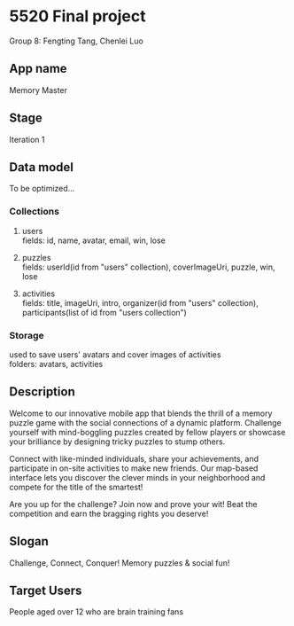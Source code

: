 # 5520 Final project 
Group 8: Fengting Tang, Chenlei Luo

## App name  
Memory Master

## Stage
Iteration 1  

## Data model  
To be optimized...
### Collections  
1. users  
fields: id, name, avatar, email, win, lose  

2. puzzles  
fields: userId(id from "users" collection), coverImageUri, puzzle, win, lose  

3. activities  
fields: title, imageUri, intro, organizer(id from "users" collection), participants(list of id from "users collection")  

### Storage  
used to save users' avatars and cover images of activities  
folders: avatars, activities

## Description   
Welcome to our innovative mobile app that blends the thrill of a memory puzzle game with the social connections of a dynamic platform. Challenge yourself with mind-boggling puzzles created by fellow players or showcase your brilliance by designing tricky puzzles to stump others.  

Connect with like-minded individuals, share your achievements, and participate in on-site activities to make new friends. Our map-based interface lets you discover the clever minds in your neighborhood and compete for the title of the smartest!  

Are you up for the challenge? Join now and prove your wit! Beat the competition and earn the bragging rights you deserve!  

## Slogan  
Challenge, Connect, Conquer! Memory puzzles & social fun!  

## Target Users   
People aged over 12 who are brain training fans  

